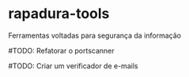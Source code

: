 # rapadura-tools
Ferramentas voltadas para segurança da informação

#TODO: Refatorar o portscanner

#TODO: Criar um verificador de e-mails
